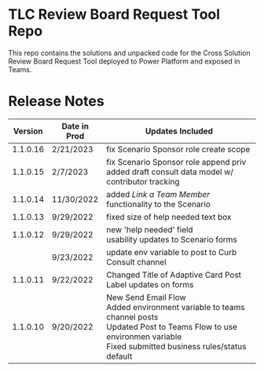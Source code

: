 # TLC Review Board Request Tool Repo
This repo contains the solutions and unpacked code for the Cross Solution Review Board Request Tool deployed to Power Platform and exposed in Teams.

# Release Notes
| Version  | Date in Prod   | Updates Included   |
|-------------- | -------------- | -------------- |
| 1.1.0.16   | 2/21/2023 | fix Scenario Sponsor role create scope |
| 1.1.0.15   | 2/7/2023 | fix Scenario Sponsor role append priv<br>added draft consult data model w/ contributor tracking |
| 1.1.0.14   | 11/30/2022     | added *Link a Team Member* functionality to the Scenario |
| 1.1.0.13   | 9/29/2022     | fixed size of help needed text box |
| 1.1.0.12   | 9/29/2022     | new 'help needed' field<br>usability updates to Scenario forms |
|  | 9/23/2022 | update env variable to post to Curb Consult channel |
| 1.1.0.11 | 9/22/2022 | Changed Title of Adaptive Card Post<br>Label updates on forms |
| 1.1.0.10 | 9/20/2022 | New Send Email Flow<br>Added environment variable to teams channel posts<br>Updated Post to Teams Flow to use environmen variable<br>Fixed submitted business rules/status default |

